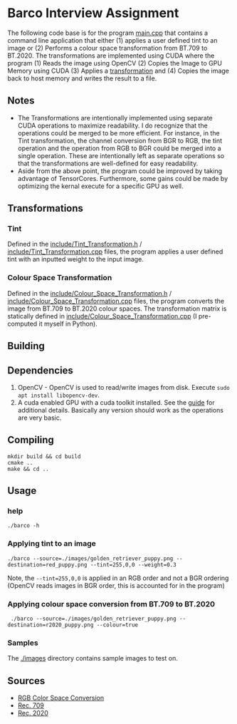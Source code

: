 # Barco Interview Assignment

The following code base is for the program [main.cpp](./main.cpp) that contains a command line application that either (1) applies a user defined tint to an image or (2) Performs
a colour space transformation from BT.709 to BT.2020.  The transformations are implemented using CUDA where the program (1) Reads the image using OpenCV (2) Copies the Image to GPU Memory using CUDA
(3) Applies a [transformation](#transformations) and (4) Copies the image back to host memory and writes the result to a file.

## Notes
- The Transformations are intentionally implemented using separate CUDA operations to maximize readability.  I do recognize that the operations could be merged to be more efficient.  For instance, in the Tint
transformation, the channel conversion from BGR to RGB, the tint operation and the operation from RGB to BGR could be merged into a single operation. These are intentionally left as separate operations so that the transformations
are well-defined for easy readability.
- Aside from the above point, the program could be improved by taking advantage of TensorCores. Furthermore, some gains 
could be made by optimizing the kernal execute for a specific GPU as well.

## Transformations

### Tint
Defined in the [include/Tint_Transformation.h](./include/Tint_Transformation.h) / [include/Tint_Transformation.cpp](./src/Tint_Transformation.cpp) files, the program
applies a user defined tint with an inputted weight to the input image.

### Colour Space Transformation

Defined in the [include/Colour_Space_Transformation.h](./include/Colour_Space_Transformation.h) / [include/Colour_Space_Transformation.cpp](./src/Colour_Space_Transformation.cpp) files, the program
converts the image from BT.709 to BT.2020 colour spaces. The transformation matrix is statically defined in [include/Colour_Space_Transformation.cpp](./src/Colour_Space_Transformation.cpp) (I pre-computed it myself in Python).

## Building 

## Dependencies
1. OpenCV - OpenCV is used to read/write images from disk.  Execute `sudo apt install libopencv-dev`.
2. A cuda enabled GPU with a cuda toolkit installed. See the [guide](https://docs.nvidia.com/cuda/cuda-installation-guide-linux/index.html) for additional details.  Basically any version
should work as the operations are very basic.

## Compiling
```angular2html
mkdir build && cd build
cmake ..
make && cd ..
```
## Usage

### help
```./barco -h```

### Applying tint to an image
```angular2html
./barco --source=./images/golden_retriever_puppy.png --destination=red_puppy.png --tint=255,0,0 --weight=0.3
```

Note, the `--tint=255,0,0` is applied in an RGB order and not a BGR ordering (OpenCV reads images in BGR order, this is accounted for in the program)

### Applying colour space conversion from BT.709 to BT.2020
```angular2html
 ./barco --source=./images/golden_retriever_puppy.png --destination=r2020_puppy.png --colour=true
```
### Samples
The [./images](./images) directory contains sample images to test on.

## Sources
- [RGB Color Space Conversion](https://www.ryanjuckett.com/rgb-color-space-conversion/)
- [Rec. 709](https://en.wikipedia.org/wiki/Rec._709)
- [Rec. 2020](https://en.wikipedia.org/wiki/Rec._2020)

